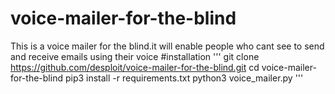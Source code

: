 # voice-mailer-for-the-blind
This is a voice mailer for the blind.it will enable people who cant see to send and receive emails
using their voice
#installation
'''
git clone https://github.com/desploit/voice-mailer-for-the-blind.git
cd voice-mailer-for-the-blind
pip3 install -r requirements.txt
python3 voice_mailer.py
'''
